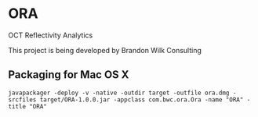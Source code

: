 # ORA
OCT Reflectivity Analytics

This project is being developed by Brandon Wilk Consulting

## Packaging for Mac OS X
```
javapackager -deploy -v -native -outdir target -outfile ora.dmg -srcfiles target/ORA-1.0.0.jar -appclass com.bwc.ora.Ora -name "ORA" -title "ORA"
```
